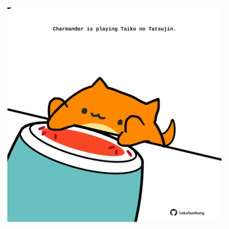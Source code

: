 <!-- built at 21/06/2022, 09:17:19 UTC -->
<p align="center">
  <img width="500" height="500" src="./ReadmeImage.svg">
</p>
